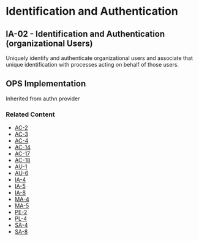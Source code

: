 # Identification and Authentication
## IA-02 - Identification and Authentication (organizational Users)

Uniquely identify and authenticate organizational users and associate that unique identification with processes acting on behalf of those users.

## OPS Implementation

Inherited from authn provider

### Related Content

* [AC-2](../ac-02/index.md)
* [AC-3](../ac-03/index.md)
* [AC-4](../ac-04/index.md)
* [AC-14](../ac-14/index.md)
* [AC-17](../ac-17/index.md)
* [AC-18](../ac-18/index.md)
* [AU-1](../au-01/index.md)
* [AU-6](../au-06/index.md)
* [IA-4](../ia-04/index.md)
* [IA-5](../ia-05/index.md)
* [IA-8](../ia-08/index.md)
* [MA-4](../ma-4/index.md)
* [MA-5](../ma-5/index.md)
* [PE-2](../pe-2/index.md)
* [PL-4](../pl-4/index.md)
* [SA-4](../sa-4/index.md)
* [SA-8](../sa-8/index.md)
